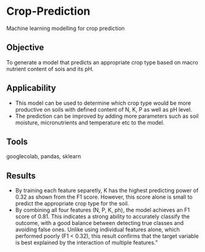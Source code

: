 # Crop-Prediction
Machine learning modelling for crop prediction

## Objective
To generate a model that predicts an appropriate crop type based on macro nutrient content of sois and its pH.

## Applicability
* This model can be used to determine which crop type would be more productive on soils with defined content of N, K, P as well as pH level.
* The prediction can be improved by adding more parameters such as soil moisture, micronutrients and temperature etc to the model. 

## Tools
googlecolab, pandas, sklearn 

## Results
* By training each feature separetly, K has the highest predicting power of 0.32 as shown from the F1 score. However, this score alone is small to predict the appropriate crop type for the soil.
* By combining all four features (N, P, K, ph), the model achieves an F1 score of 0.81. This indicates a strong ability to accurately classify the outcome, with a good balance between detecting true classes and avoiding false ones. Unlike using individual features alone, which performed poorly (F1 < 0.32), this result confirms that the target variable is best explained by the interaction of multiple features.”
